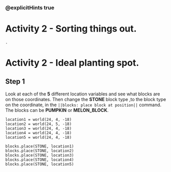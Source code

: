 ### @explicitHints true
# Activity 2 - Sorting things out. 

```python
.
```
# Activity 2 - Ideal planting spot.

## Step 1
Look at each of the **5** different location variables and see what blocks are on those coordinates. Then change the **STONE** block type ,to the block type on the coordinate, in the `||blocks: place block at position||` 
command. The blocks can be **PUMPKIN** or **MELON_BLOCK**.

```template
location1 = world(24, 4, -18)
location2 = world(24, 5, -18)
location3 = world(24, 4, -18)
location4 = world(24, 4, -18)
location5 = world(24, 4, -18)

blocks.place(STONE, location1)
blocks.place(STONE, location2)
blocks.place(STONE, location3)
blocks.place(STONE, location4)
blocks.place(STONE, location5)
```